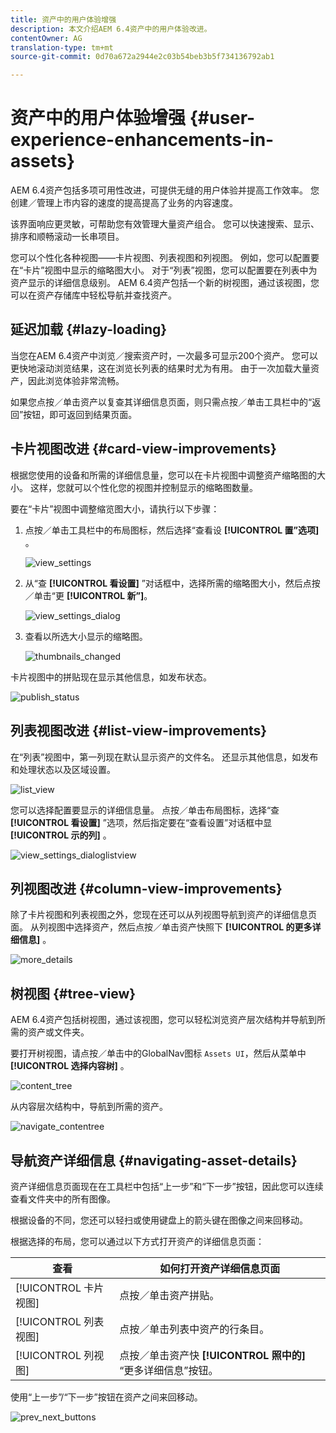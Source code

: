 ```yaml
---
title: 资产中的用户体验增强
description: 本文介绍AEM 6.4资产中的用户体验改进。
contentOwner: AG
translation-type: tm+mt
source-git-commit: 0d70a672a2944e2c03b54beb3b5f734136792ab1

---
```



# 资产中的用户体验增强 {#user-experience-enhancements-in-assets}

AEM 6.4资产包括多项可用性改进，可提供无缝的用户体验并提高工作效率。 您创建／管理上市内容的速度的提高提高了业务的内容速度。

该界面响应更灵敏，可帮助您有效管理大量资产组合。 您可以快速搜索、显示、排序和顺畅滚动一长串项目。

您可以个性化各种视图——卡片视图、列表视图和列视图。 例如，您可以配置要在“卡片”视图中显示的缩略图大小。 对于“列表”视图，您可以配置要在列表中为资产显示的详细信息级别。 AEM 6.4资产包括一个新的树视图，通过该视图，您可以在资产存储库中轻松导航并查找资产。

## 延迟加载 {#lazy-loading}

当您在AEM 6.4资产中浏览／搜索资产时，一次最多可显示200个资产。 您可以更快地滚动浏览结果，这在浏览长列表的结果时尤为有用。 由于一次加载大量资产，因此浏览体验非常流畅。

如果您点按／单击资产以复查其详细信息页面，则只需点按／单击工具栏中的“返回”按钮，即可返回到结果页面。

## 卡片视图改进 {#card-view-improvements}

根据您使用的设备和所需的详细信息量，您可以在卡片视图中调整资产缩略图的大小。 这样，您就可以个性化您的视图并控制显示的缩略图数量。

要在“卡片”视图中调整缩览图大小，请执行以下步骤：

1. 点按／单击工具栏中的布局图标，然后选择“查看设 **[!UICONTROL 置”选项]** 。

   ![view_settings](assets/view_settings.png)

1. 从“查 **[!UICONTROL 看设置]** ”对话框中，选择所需的缩略图大小，然后点按／单击“更 **[!UICONTROL 新”]**。

   ![view_settings_dialog](assets/view_settings_dialog.png)

1. 查看以所选大小显示的缩略图。

   ![thumbnails_changed](assets/thumbnails_changed.png)

卡片视图中的拼贴现在显示其他信息，如发布状态。

![publish_status](assets/publish_status.png)

## 列表视图改进 {#list-view-improvements}

在“列表”视图中，第一列现在默认显示资产的文件名。 还显示其他信息，如发布和处理状态以及区域设置。

![list_view](assets/list_view.png)

您可以选择配置要显示的详细信息量。 点按／单击布局图标，选择“查 **[!UICONTROL 看设置]** ”选项，然后指定要在“查看设置”对话框中显 **[!UICONTROL 示的列]** 。

![view_settings_dialoglistview](assets/view_settings_dialoglistview.png)

## 列视图改进 {#column-view-improvements}

除了卡片视图和列表视图之外，您现在还可以从列视图导航到资产的详细信息页面。 从列视图中选择资产，然后点按／单击资产快照下 **[!UICONTROL 的更多详细信息]** 。

![more_details](assets/more_details.png)

## 树视图 {#tree-view}

AEM 6.4资产包括树视图，通过该视图，您可以轻松浏览资产层次结构并导航到所需的资产或文件夹。

要打开树视图，请点按／单击中的GlobalNav图标 `Assets UI`，然后从菜单中 **[!UICONTROL 选择内容树]** 。

![content_tree](assets/content_tree.png)

从内容层次结构中，导航到所需的资产。

![navigate_contentree](assets/navigate_contenttree.png)

## 导航资产详细信息 {#navigating-asset-details}

资产详细信息页面现在在工具栏中包括“上一步”和“下一步”按钮，因此您可以连续查看文件夹中的所有图像。

根据设备的不同，您还可以轻扫或使用键盘上的箭头键在图像之间来回移动。

根据选择的布局，您可以通过以下方式打开资产的详细信息页面：

| **查看** | **如何打开资产详细信息页面** |
|---|---|
| [!UICONTROL 卡片视图] | 点按／单击资产拼贴。 |
| [!UICONTROL 列表视图] | 点按／单击列表中资产的行条目。 |
| [!UICONTROL 列视图] | 点按／单击资产快 **[!UICONTROL 照中的]** “更多详细信息”按钮。 |

使用“上一步”/“下一步”按钮在资产之间来回移动。

![prev_next_buttons](assets/prev_next_buttons.png)
